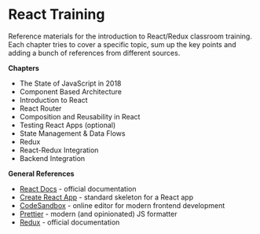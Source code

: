 # React Training

Reference materials for the introduction to React/Redux classroom training. Each chapter tries to cover a specific topic, sum up the key points and adding a bunch of references from different sources.

**Chapters**
* The State of JavaScript in 2018
* Component Based Architecture
* Introduction to React
* React Router
* Composition and Reusability in React
* Testing React Apps (optional)
* State Management & Data Flows
* Redux
* React-Redux Integration
* Backend Integration

**General References**
* [React Docs](https://reactjs.org/docs/getting-started.html) - official documentation
* [Create React App](https://github.com/facebook/create-react-app) - standard skeleton for a React app
* [CodeSandbox](https://codesandbox.io/) - online editor for modern frontend development
* [Prettier](https://github.com/prettier/prettier) - modern (and opinionated) JS formatter
* [Redux](https://redux.js.org/) - official documentation
